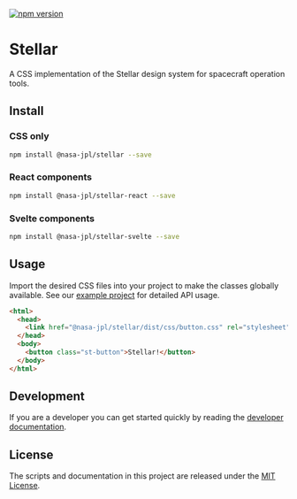 [![npm version](https://img.shields.io/npm/v/@nasa-jpl/stellar.svg)](https://www.npmjs.com/package/@nasa-jpl/stellar)

# Stellar

A CSS implementation of the Stellar design system for spacecraft operation tools.

## Install

### CSS only

```sh
npm install @nasa-jpl/stellar --save
```

### React components

```sh
npm install @nasa-jpl/stellar-react --save
```

### Svelte components

```sh
npm install @nasa-jpl/stellar-svelte --save
```

## Usage

Import the desired CSS files into your project to make the classes globally available. See our [example project][stellar-example] for detailed API usage.

```html
<html>
  <head>
    <link href="@nasa-jpl/stellar/dist/css/button.css" rel="stylesheet" />
  </head>
  <body>
    <button class="st-button">Stellar!</button>
  </body>
</html>
```

## Development

If you are a developer you can get started quickly by reading the [developer documentation][dev].

[dev]: ./docs/DEVELOPER.md

## License

The scripts and documentation in this project are released under the [MIT License](LICENSE).

[stellar-example]: https://nasa-jpl.github.io/stellar/example/
